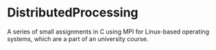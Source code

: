 # DistributedProcessing
A series of small assignments in C using MPI for Linux-based operating systems, which are a part of an university course.
